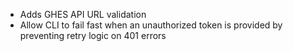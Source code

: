 - Adds GHES API URL validation
- Allow CLI to fail fast when an unauthorized token is provided by preventing retry logic on 401 errors
